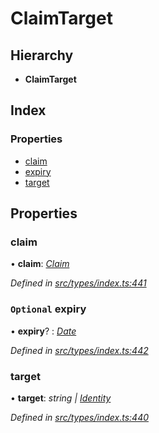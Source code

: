 # ClaimTarget

## Hierarchy

* **ClaimTarget**

## Index

### Properties

* [claim](claimtarget.md#claim)
* [expiry](claimtarget.md#optional-expiry)
* [target](claimtarget.md#target)

## Properties

### claim

• **claim**: [_Claim_](../globals.md#claim)

_Defined in_ [_src/types/index.ts:441_](https://github.com/PolymathNetwork/polymesh-sdk/blob/1221e467/src/types/index.ts#L441)

### `Optional` expiry

• **expiry**? : [_Date_](../enums/transactionargumenttype.md#date)

_Defined in_ [_src/types/index.ts:442_](https://github.com/PolymathNetwork/polymesh-sdk/blob/1221e467/src/types/index.ts#L442)

### target

• **target**: _string \|_ [_Identity_](../classes/identity.md)

_Defined in_ [_src/types/index.ts:440_](https://github.com/PolymathNetwork/polymesh-sdk/blob/1221e467/src/types/index.ts#L440)

